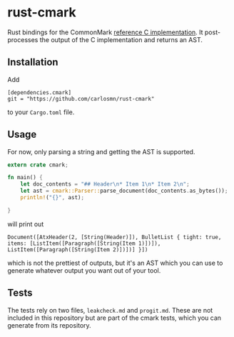 rust-cmark
==========

Rust bindings for the CommonMark
[reference C implementation](https://github.com/jgm/CommonMark). It
post-processes the output of the C implementation and returns an AST.

Installation
------------

Add

    [dependencies.cmark]
    git = "https://github.com/carlosmn/rust-cmark"

to your `Cargo.toml` file.

Usage
------

For now, only parsing a string and getting the AST is supported.

```rust
extern crate cmark;

fn main() {
    let doc_contents = "## Header\n* Item 1\n* Item 2\n";
    let ast = cmark::Parser::parse_document(doc_contents.as_bytes());
    println!("{}", ast);

}
```

will print out

    Document([AtxHeader(2, [String(Header)]), BulletList { tight: true, items: [ListItem([Paragraph([String(Item 1)])]), ListItem([Paragraph([String(Item 2)])])] }])

which is not the prettiest of outputs, but it's an AST which you can
use to generate whatever output you want out of your tool.

Tests
------

The tests rely on two files, `leakcheck.md` and `progit.md`. These are
not included in this repository but are part of the cmark tests, which
you can generate from its repository.
